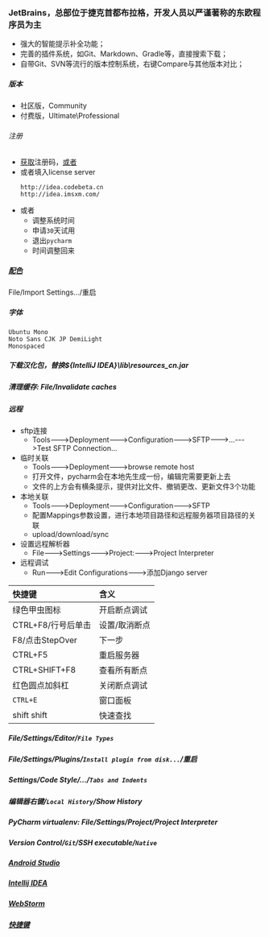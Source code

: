 ### JetBrains，总部位于捷克首都布拉格，开发人员以严谨著称的东欧程序员为主
- 强大的智能提示补全功能；
- 完善的插件系统，如Git、Markdown、Gradle等，直接搜索下载；
- 自带Git、SVN等流行的版本控制系统，右键Compare与其他版本对比；

##### 版本
- 社区版，Community
- 付费版，Ultimate\Professional

###### 注册
- [获取](./activation.md)注册码，[或者](http://idea.lanyus.com/)
- 或者填入license server
    ```
    http://idea.codebeta.cn
    http://idea.imsxm.com/
    ```
- 或者
    + 调整系统时间
    + 申请`30`天试用
    + 退出`pycharm`
    + 时间调整回来

##### [配色](http://color-themes.com/?view=index)
File/Import Settings.../重启

##### 字体
```
Ubuntu Mono
Noto Sans CJK JP DemiLight
Monospaced
```

##### 下载汉化包，替换${IntelliJ IDEA}\lib\resources_cn.jar
##### 清理缓存: File/Invalidate caches
##### 远程
- sftp连接
    + Tools--->Deployment--->Configuration--->SFTP--->...--->Test SFTP Connection...
- 临时关联
    + Tools--->Deployment--->browse remote host
    + 打开文件，pycharm会在本地先生成一份，编辑完需要更新上去
    + 文件的上方会有横条提示，提供对比文件、撤销更改、更新文件3个功能
- 本地关联
    + Tools--->Deployment--->Configuration--->SFTP
    + 配置Mappings参数设置，进行本地项目路径和远程服务器项目路径的关联
    + upload/download/sync
- 设置远程解析器
    + File--->Settings--->Project:--->Project Interpreter
- 远程调试
    + Run--->Edit Configurations--->添加Django server

|快捷键            |含义        |
|:----------------|:----------|
|绿色甲虫图标       |开启断点调试 |
|CTRL+F8/行号后单击|设置/取消断点|
|F8/点击StepOver   |下一步      |
|CTRL+F5          |重启服务器  |
|CTRL+SHIFT+F8    |查看所有断点 |
|红色圆点加斜杠     |关闭断点调试 |
|`CTRL+E`         |窗口面板    |
|shift shift      |快速查找    |


##### File/Settings/Editor/`File Types`
##### File/Settings/Plugins/`Install plugin from disk...`/重启
##### Settings/Code Style/.../`Tabs and Indents`
##### 编辑器右键/`Local History`/Show History
##### PyCharm virtualenv: File/Settings/Project/Project Interpreter
##### Version Control/`Git`/SSH executable/`Native`
##### [Android Studio](./AS.md)
##### [Intellij IDEA](./IDEA.md)
##### [WebStorm](./WS.md)
##### [快捷键](./DefaultCustom.xml)

